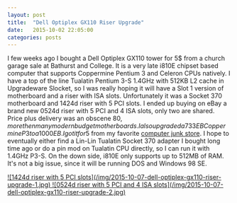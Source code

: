```yaml
---
layout: post
title:  "Dell Optiplex GX110 Riser Upgrade"
date:   2015-10-02 22:05:00
categories: posts
---
```


I few weeks ago I bought a Dell Optiplex GX110 tower for 5$ from a church garage sale at Bathurst and College.
It is a very late i810E chipset based computer that supports Coppermine Pentium 3 and Celeron CPUs natively.
I have a top of the line Tualatin Pentium 3-S 1.4GHz with 512KB L2 cache in Upgradeware Slocket, so I was really hoping it will have a Slot 1 version of motherboard and a riser with ISA slots.
Unfortunately it was a Socket 370 motherboard and 1424d riser with 5 PCI slots.
I ended up buying on eBay a brand new 0524d riser with 5 PCI and 4 ISA slots, only two are shared.
Price plus delivery was an obscene 80$, more then many modern budget motherboards.
I also upgraded a 733EB Coppermine P3 to a 1000EB.
I got it for 5$ from my favorite [computer junk store](https://aboveallelectronicsurplus.wordpress.com/).
I hope to eventually either find a Lin-Lin Tualatin Socket 370 adapter I bought long time ago or do a pin mod on Tualatin CPU directly, so I can run it with 1.4GHz P3-S.
On the down side, i810E only supports up to 512MB of RAM. It's not a big issue, since it will be running DOS and Windows 98 SE.

<a href="/img/2015-10-07-dell-optiplex-gx110-riser-upgrade-1-full.jpg">
![1424d riser with 5 PCI slots](/img/2015-10-07-dell-optiplex-gx110-riser-upgrade-1.jpg)
</a>

<a href="/img/2015-10-07-dell-optiplex-gx110-riser-upgrade-2-full.jpg">
![0524d riser with 5 PCI and 4 ISA slots](/img/2015-10-07-dell-optiplex-gx110-riser-upgrade-2.jpg)
</a>
